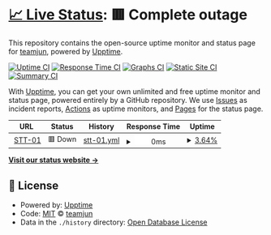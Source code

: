# [📈 Live Status](https://demo.upptime.js.org): <!--live status--> **🟥 Complete outage**

This repository contains the open-source uptime monitor and status page for [teamjun](https://demo.upptime.js.org), powered by [Upptime](https://github.com/upptime/upptime).

[![Uptime CI](https://github.com/teamjun/IDC/workflows/Uptime%20CI/badge.svg)](https://github.com/teamjun/IDC/actions?query=workflow%3A%22Uptime+CI%22)
[![Response Time CI](https://github.com/teamjun/IDC/workflows/Response%20Time%20CI/badge.svg)](https://github.com/teamjun/IDC/actions?query=workflow%3A%22Response+Time+CI%22)
[![Graphs CI](https://github.com/teamjun/IDC/workflows/Graphs%20CI/badge.svg)](https://github.com/teamjun/IDC/actions?query=workflow%3A%22Graphs+CI%22)
[![Static Site CI](https://github.com/teamjun/IDC/workflows/Static%20Site%20CI/badge.svg)](https://github.com/teamjun/IDC/actions?query=workflow%3A%22Static+Site+CI%22)
[![Summary CI](https://github.com/teamjun/IDC/workflows/Summary%20CI/badge.svg)](https://github.com/teamjun/IDC/actions?query=workflow%3A%22Summary+CI%22)

With [Upptime](https://upptime.js.org), you can get your own unlimited and free uptime monitor and status page, powered entirely by a GitHub repository. We use [Issues](https://github.com/teamjun/IDC/issues) as incident reports, [Actions](https://github.com/teamjun/IDC/actions) as uptime monitors, and [Pages](https://demo.upptime.js.org) for the status page.

<!--start: status pages-->
<!-- This summary is generated by Upptime (https://github.com/upptime/upptime) -->
<!-- Do not edit this manually, your changes will be overwritten -->
<!-- prettier-ignore -->
| URL | Status | History | Response Time | Uptime |
| --- | ------ | ------- | ------------- | ------ |
| <img alt="" src="https://icons.duckduckgo.com/ip3/10.50.20.70.ico" height="13"> [STT-01](https://10.50.20.70:62353) | 🟥 Down | [stt-01.yml](https://github.com/teamjun/IDC/commits/HEAD/history/stt-01.yml) | <details><summary><img alt="Response time graph" src="./graphs/stt-01/response-time-week.png" height="20"> 0ms</summary><br><a href="https://demo.upptime.js.org/history/stt-01"><img alt="Response time 0" src="https://img.shields.io/endpoint?url=https%3A%2F%2Fraw.githubusercontent.com%2Fteamjun%2FIDC%2FHEAD%2Fapi%2Fstt-01%2Fresponse-time.json"></a><br><a href="https://demo.upptime.js.org/history/stt-01"><img alt="24-hour response time 0" src="https://img.shields.io/endpoint?url=https%3A%2F%2Fraw.githubusercontent.com%2Fteamjun%2FIDC%2FHEAD%2Fapi%2Fstt-01%2Fresponse-time-day.json"></a><br><a href="https://demo.upptime.js.org/history/stt-01"><img alt="7-day response time 0" src="https://img.shields.io/endpoint?url=https%3A%2F%2Fraw.githubusercontent.com%2Fteamjun%2FIDC%2FHEAD%2Fapi%2Fstt-01%2Fresponse-time-week.json"></a><br><a href="https://demo.upptime.js.org/history/stt-01"><img alt="30-day response time 0" src="https://img.shields.io/endpoint?url=https%3A%2F%2Fraw.githubusercontent.com%2Fteamjun%2FIDC%2FHEAD%2Fapi%2Fstt-01%2Fresponse-time-month.json"></a><br><a href="https://demo.upptime.js.org/history/stt-01"><img alt="1-year response time 0" src="https://img.shields.io/endpoint?url=https%3A%2F%2Fraw.githubusercontent.com%2Fteamjun%2FIDC%2FHEAD%2Fapi%2Fstt-01%2Fresponse-time-year.json"></a></details> | <details><summary><a href="https://demo.upptime.js.org/history/stt-01">3.64%</a></summary><a href="https://demo.upptime.js.org/history/stt-01"><img alt="All-time uptime 3.64%" src="https://img.shields.io/endpoint?url=https%3A%2F%2Fraw.githubusercontent.com%2Fteamjun%2FIDC%2FHEAD%2Fapi%2Fstt-01%2Fuptime.json"></a><br><a href="https://demo.upptime.js.org/history/stt-01"><img alt="24-hour uptime 3.64%" src="https://img.shields.io/endpoint?url=https%3A%2F%2Fraw.githubusercontent.com%2Fteamjun%2FIDC%2FHEAD%2Fapi%2Fstt-01%2Fuptime-day.json"></a><br><a href="https://demo.upptime.js.org/history/stt-01"><img alt="7-day uptime 3.64%" src="https://img.shields.io/endpoint?url=https%3A%2F%2Fraw.githubusercontent.com%2Fteamjun%2FIDC%2FHEAD%2Fapi%2Fstt-01%2Fuptime-week.json"></a><br><a href="https://demo.upptime.js.org/history/stt-01"><img alt="30-day uptime 3.64%" src="https://img.shields.io/endpoint?url=https%3A%2F%2Fraw.githubusercontent.com%2Fteamjun%2FIDC%2FHEAD%2Fapi%2Fstt-01%2Fuptime-month.json"></a><br><a href="https://demo.upptime.js.org/history/stt-01"><img alt="1-year uptime 3.64%" src="https://img.shields.io/endpoint?url=https%3A%2F%2Fraw.githubusercontent.com%2Fteamjun%2FIDC%2FHEAD%2Fapi%2Fstt-01%2Fuptime-year.json"></a></details>

<!--end: status pages-->

[**Visit our status website →**](https://demo.upptime.js.org)

## 📄 License

- Powered by: [Upptime](https://github.com/upptime/upptime)
- Code: [MIT](./LICENSE) © [teamjun](https://demo.upptime.js.org)
- Data in the `./history` directory: [Open Database License](https://opendatacommons.org/licenses/odbl/1-0/)

